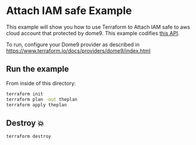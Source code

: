 # Attach IAM safe Example

This example will show you how to use Terraform to Attach IAM safe to aws cloud account that protected by dome9.
This example codifies [this API](https://api-v2-docs.dome9.com/index.html#user_postiamsafeaccountiamentities).

To run, configure your Dome9 provider as described in https://www.terraform.io/docs/providers/dome9/index.html

## Run the example

From inside of this directory:

```bash
terraform init
terraform plan -out theplan
terraform apply theplan
```

## Destroy 💥

```bash
terraform destroy
```

